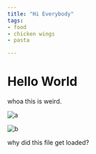 ```yaml
---
title: "Hi Everybody"
tags:
- food
- chicken wings
- pasta

---
```


# Hello World

whoa this is weird.

![a](/images/IMG_3856.JPG)

![b](/images/IMG_8070.JPG)

why did this file get loaded?
